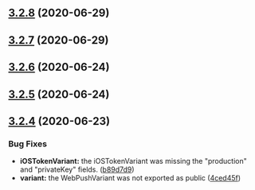 ## [3.2.8](https://github.com/aerogear/unifiedpush-admin-client/compare/3.2.7...3.2.8) (2020-06-29)



## [3.2.7](https://github.com/aerogear/unifiedpush-admin-client/compare/3.2.6...3.2.7) (2020-06-29)



## [3.2.6](https://github.com/aerogear/unifiedpush-admin-client/compare/3.2.5...3.2.6) (2020-06-24)



## [3.2.5](https://github.com/aerogear/unifiedpush-admin-client/compare/3.2.4...3.2.5) (2020-06-24)



## [3.2.4](https://github.com/aerogear/unifiedpush-admin-client/compare/3.2.3...3.2.4) (2020-06-23)


### Bug Fixes

* **iOSTokenVariant:** the iOSTokenVariant was missing the "production" and "privateKey" fields. ([b89d7d9](https://github.com/aerogear/unifiedpush-admin-client/commit/b89d7d9cd26d0db7baee58d4da6b01a017425a87))
* **variant:** the WebPushVariant was not exported as public ([4ced45f](https://github.com/aerogear/unifiedpush-admin-client/commit/4ced45f0a1bc68a5dbe59bfd338ce28ef747ba23))



